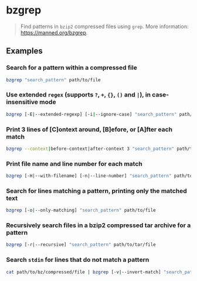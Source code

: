 # bzgrep

> Find patterns in `bzip2` compressed files using `grep`. More information: <https://manned.org/bzgrep>.

## Examples

### Search for a pattern within a compressed file

```bash
bzgrep "search_pattern" path/to/file
```

### Use extended `regex` (supports `?`, `+`, `{}`, `()` and `|`), in case-insensitive mode

```bash
bzgrep [-E|--extended-regexp] [-i|--ignore-case] "search_pattern" path/to/file
```

### Print 3 lines of [C]ontext around, [B]efore, or [A]fter each match

```bash
bzgrep --context|before-context|after-context 3 "search_pattern" path/to/file
```

### Print file name and line number for each match

```bash
bzgrep [-H|--with-filename] [-n|--line-number] "search_pattern" path/to/file
```

### Search for lines matching a pattern, printing only the matched text

```bash
bzgrep [-o|--only-matching] "search_pattern" path/to/file
```

### Recursively search files in a bzip2 compressed tar archive for a pattern

```bash
bzgrep [-r|--recursive] "search_pattern" path/to/tar/file
```

### Search `stdin` for lines that do not match a pattern

```bash
cat path/to/bz/compressed/file | bzgrep [-v|--invert-match] "search_pattern"
```
